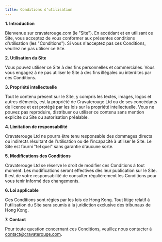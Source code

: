 ```yaml
---
title: Conditions d'utilisation
---
```


**1. Introduction**

Bienvenue sur cravaterouge.com (le "Site"). En accédant et en utilisant ce Site, vous acceptez de vous conformer aux présentes conditions d'utilisation (les "Conditions"). Si vous n'acceptez pas ces Conditions, veuillez ne pas utiliser ce Site.

**2. Utilisation du Site**

Vous pouvez utiliser ce Site à des fins personnelles et commerciales. Vous vous engagez à ne pas utiliser le Site à des fins illégales ou interdites par ces Conditions.

**3. Propriété intellectuelle**

Tout le contenu présent sur le Site, y compris les textes, images, logos et autres éléments, est la propriété de Cravaterouge Ltd ou de ses concédants de licence et est protégé par les lois sur la propriété intellectuelle. Vous ne pouvez pas reproduire, distribuer ou utiliser ce contenu sans mention explicite du Site ou autorisation préalable.

**4. Limitation de responsabilité**

Cravaterouge Ltd ne pourra être tenu responsable des dommages directs ou indirects résultant de l'utilisation ou de l'incapacité à utiliser le Site. Le Site est fourni "tel quel" sans garantie d'aucune sorte.

**5. Modifications des Conditions**

Cravaterouge Ltd se réserve le droit de modifier ces Conditions à tout moment. Les modifications seront effectives dès leur publication sur le Site. Il est de votre responsabilité de consulter régulièrement les Conditions pour vous tenir informé des changements.

**6. Loi applicable**

Ces Conditions sont régies par les lois de Hong Kong. Tout litige relatif à l'utilisation du Site sera soumis à la juridiction exclusive des tribunaux de Hong Kong.

**7. Contact**

Pour toute question concernant ces Conditions, veuillez nous contacter à contact@cravaterouge.com.
